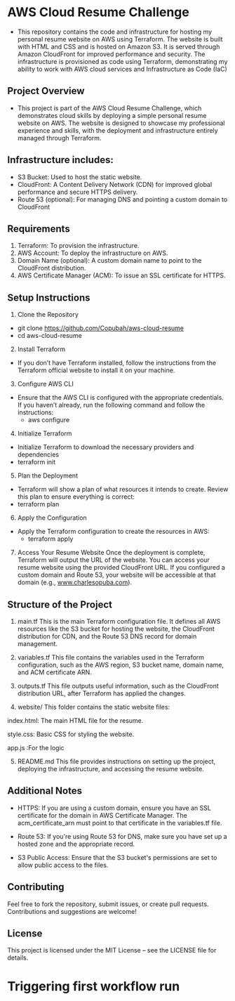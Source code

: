 # AWS Cloud Resume Challenge
- This repository contains the code and infrastructure for hosting my personal resume website on AWS using Terraform. The website is built with HTML and CSS and is hosted on Amazon S3. It is served through Amazon CloudFront for improved performance and security. The infrastructure is provisioned as code using Terraform, demonstrating my ability to work with AWS cloud services and Infrastructure as Code (IaC)

## Project Overview
- This project is part of the AWS Cloud Resume Challenge, which demonstrates cloud skills by deploying a simple personal resume website on AWS. The website is designed to showcase my professional experience and skills, with the deployment and infrastructure entirely managed through Terraform.

 ## Infrastructure includes:
- S3 Bucket: Used to host the static website.
- CloudFront: A Content Delivery Network (CDN) for improved global performance and secure HTTPS delivery.
- Route 53 (optional): For managing DNS and pointing a custom domain to CloudFront


## Requirements
1. Terraform: To provision the infrastructure.
2. AWS Account: To deploy the infrastructure on AWS.
3. Domain Name (optional): A custom domain name to point to the CloudFront distribution.
4. AWS Certificate Manager (ACM): To issue an SSL certificate for HTTPS.

## Setup Instructions
1. Clone the Repository
 - git clone https://github.com/Copubah/aws-cloud-resume
 - cd aws-cloud-resume

2. Install Terraform
- If you don’t have Terraform installed, follow the instructions from the Terraform official website to install it on your machine.

3. Configure AWS CLI
- Ensure that the AWS CLI is configured with the appropriate credentials. If you haven’t already, run the following command and follow the instructions:
  - aws configure

4. Initialize Terraform
- Initialize Terraform to download the necessary providers and dependencies
 - terraform init

5. Plan the Deployment
- Terraform will show a plan of what resources it intends to create. Review this plan to ensure everything is correct:
 - terraform plan


6. Apply the Configuration
- Apply the Terraform configuration to create the resources in AWS:
  - terraform apply

7. Access Your Resume Website
Once the deployment is complete, Terraform will output the URL of the website. You can access your resume website using the provided CloudFront URL.
If you configured a custom domain and Route 53, your website will be accessible at that domain (e.g., www.charlesopuba.com).

## Structure of the Project
1. main.tf
This is the main Terraform configuration file. It defines all AWS resources like the S3 bucket for hosting the website, the CloudFront distribution for CDN, and the Route 53 DNS record for domain management.

2. variables.tf
This file contains the variables used in the Terraform configuration, such as the AWS region, S3 bucket name, domain name, and ACM certificate ARN.

3. outputs.tf
This file outputs useful information, such as the CloudFront distribution URL, after Terraform has applied the changes.

4. website/
This folder contains the static website files:

index.html: The main HTML file for the resume.

style.css: Basic CSS for styling the website.

app.js :For the logic

5. README.md
This file provides instructions on setting up the project, deploying the infrastructure, and accessing the resume website.

## Additional Notes
- HTTPS: If you are using a custom domain, ensure you have an SSL certificate for the domain in AWS Certificate Manager. The acm_certificate_arn must point to that certificate in the variables.tf file.

- Route 53: If you're using Route 53 for DNS, make sure you have set up a hosted zone and the appropriate record.

- S3 Public Access: Ensure that the S3 bucket's permissions are set to allow public access to the files.

## Contributing
Feel free to fork the repository, submit issues, or create pull requests. Contributions and suggestions are welcome!

## License
This project is licensed under the MIT License – see the LICENSE file for details.


# Triggering first workflow run
